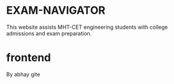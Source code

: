 # EXAM-NAVIGATOR
This website assists MHT-CET engineering students with college admissions and exam preparation.
# frontend 
By abhay gite 
